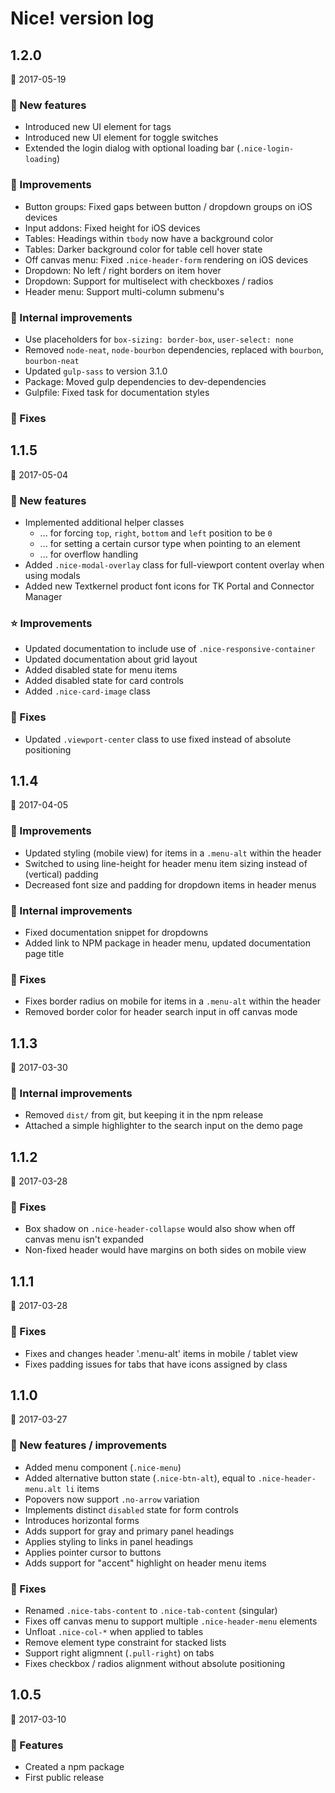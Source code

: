 # Nice! version log

## 1.2.0
:date: 2017-05-19

### :star2: New features
- Introduced new UI element for tags
- Introduced new UI element for toggle switches
- Extended the login dialog with optional loading bar (`.nice-login-loading`)

### :star2: Improvements
- Button groups: Fixed gaps between button / dropdown groups on iOS devices
- Input addons: Fixed height for iOS devices
- Tables: Headings within `tbody` now have a background color
- Tables: Darker background color for table cell hover state
- Off canvas menu: Fixed `.nice-header-form` rendering on iOS devices
- Dropdown: No left / right borders on item hover
- Dropdown: Support for multiselect with checkboxes / radios
- Header menu: Support multi-column submenu's


### :star2: Internal improvements
- Use placeholders for `box-sizing: border-box`, `user-select: none`
- Removed `node-neat`, `node-bourbon` dependencies, replaced with `bourbon`, `bourbon-neat`
- Updated `gulp-sass` to version 3.1.0
- Package: Moved gulp dependencies to dev-dependencies
- Gulpfile: Fixed task for documentation styles

### :wrench: Fixes

## 1.1.5
:date: 2017-05-04

### :star2: New features
- Implemented additional helper classes
  - ... for forcing `top`, `right`, `bottom` and `left` position to be `0`
  - ... for setting a certain cursor type when pointing to an element
  - ... for overflow handling
- Added `.nice-modal-overlay` class for full-viewport content overlay when using modals
- Added new Textkernel product font icons for TK Portal and Connector Manager

### :star: Improvements
- Updated documentation to include use of `.nice-responsive-container`
- Updated documentation about grid layout
- Added disabled state for menu items
- Added disabled state for card controls
- Added `.nice-card-image` class

### :wrench: Fixes
- Updated `.viewport-center` class to use fixed instead of absolute positioning

## 1.1.4
:date: 2017-04-05

### :star2: Improvements
- Updated styling (mobile view) for items in a `.menu-alt` within the header
- Switched to using line-height for header menu item sizing instead of (vertical) padding
- Decreased font size and padding for dropdown items in header menus

### :star2: Internal improvements
- Fixed documentation snippet for dropdowns
- Added link to NPM package in header menu, updated documentation page title

### :wrench: Fixes
- Fixes border radius on mobile for items in a `.menu-alt` within the header
- Removed border color for header search input in off canvas mode

## 1.1.3
:date: 2017-03-30

### :star2: Internal improvements
- Removed `dist/` from git, but keeping it in the npm release
- Attached a simple highlighter to the search input on the demo page

## 1.1.2
:date: 2017-03-28

### :wrench: Fixes
- Box shadow on `.nice-header-collapse` would also show when off canvas menu isn't expanded
- Non-fixed header would have margins on both sides on mobile view

## 1.1.1
:date: 2017-03-28

### :wrench: Fixes
- Fixes and changes header '.menu-alt' items in mobile / tablet view
- Fixes padding issues for tabs that have icons assigned by class

## 1.1.0
:date: 2017-03-27

### :star2: New features / improvements
- Added menu component (`.nice-menu`)
- Added alternative button state (`.nice-btn-alt`), equal to `.nice-header-menu.alt li` items
- Popovers now support `.no-arrow` variation
- Implements distinct `disabled` state for form controls
- Introduces horizontal forms
- Adds support for gray and primary panel headings
- Applies styling to links in panel headings
- Applies pointer cursor to buttons
- Adds support for "accent" highlight on header menu items

### :wrench: Fixes
- Renamed `.nice-tabs-content` to `.nice-tab-content` (singular)
- Fixes off canvas menu to support multiple `.nice-header-menu` elements
- Unfloat `.nice-col-*` when applied to tables
- Remove element type constraint for stacked lists
- Support right aligmnent (`.pull-right`) on tabs
- Fixes checkbox / radios alignment without absolute positioning

## 1.0.5
:date: 2017-03-10

### :star2: Features
- Created a npm package
- First public release
